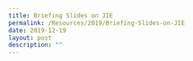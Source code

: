 ```yaml
---
title: Briefing Slides on JIE
permalink: /Resources/2019/Briefing-Slides-on-JIE
date: 2019-12-19
layout: post
description: ""
---
```

